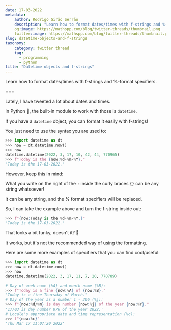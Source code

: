 ```yaml
---
date: 17-03-2022
metadata:
    author: Rodrigo Girão Serrão
    description: "Learn how to format dates/times with f-strings and %-format specifiers."
    og:image: https://mathspp.com/blog/twitter-threads/thumbnail.png
    twitter:image: https://mathspp.com/blog/twitter-threads/thumbnail.png
slug: datetime-objects-and-f-strings
taxonomy:
    category: twitter thread
    tag:
      - programming
      - python
title: "Datetime objects and f-strings"
---
```


Learn how to format dates/times with f-strings and %-format specifiers.

===

Lately, I have tweeted a lot about dates and times.

In Python 🐍, the built-in module to work with those is `datetime`.

If you have a `datetime` object, you can format it easily with f-strings!

You just need to use the syntax you are used to:

```py
>>> import datetime as dt
>>> now = dt.datetime.now()
>>> now
datetime.datetime(2022, 3, 17, 10, 42, 44, 770965)
>>> f"Today is the {now:%d-%m-%Y}."
'Today is the 17-03-2022.'
```


However, keep this in mind:

What you write on the right of the `:` inside the curly braces `{}` can be any string whatsoever!

It can be any string, and the % format specifiers will be replaced.

So, I can take the example above and turn the f-string inside out:

```py
>>> f"{now:Today is the %d-%m-%Y.}" 
'Today is the 17-03-2022.'
```


That looks a bit funky, doesn't it? 🤪

It works, but it's not the recommended way of using the formatting.

Here are some more examples of specifiers that you can find cool/useful:

```py
>>> import datetime as dt
>>> now = dt.datetime.now()
>>> now
datetime.datetime(2022, 3, 17, 11, 7, 20, 770789)

# Day of week name (%A) and month name (%B):
>>> f"Today is a fine {now:%A} of {now:%B}."
'Today is a fine Thursday of March.'
# Day of the year as a number 1 - 366 (%j):
>>> f"{now:%d/%m} is day number {now:%j} of the year {now:%Y}."
'17/03 is day number 076 of the year 2022.'
# Locale's appropriate date and time representation (%c):
>>> f"{now:%c}"
'Thu Mar 17 11:07:20 2022'
```
